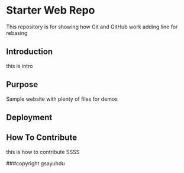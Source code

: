 # Starter Web Repo

This repository is for showing how Git and GitHub work
adding line for rebasing
## Introduction
this is intro
## Purpose

Sample website with plenty of files for demos

## Deployment

## How To Contribute
this is how to contribute
SSSS

###copyright
gsayuhdu